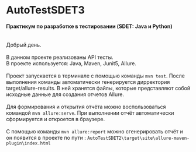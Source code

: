 # AutoTestSDET3
**Практикум по разработке в тестировании (SDET: Java и Python)**  
<br>
<br>
Добрый день.
<br>
<br>
В данном проекте реализованы API тесты.
<br>
В проекте используется: Java, Maven, Junit5, Allure.
<br>
<br>
Проект запускается в терминале с помощью команды `mvn test`. После выполнения команды автоматически генерируется дирректория target/allure-results. В ней хранятся файлы, которые
представляют собой исходные данные для создания отчетов Allure.
<br>
<br>
Для формирования и открытия отчёта можно воспользоваться командой `mvn allure:serve`. При выполнении отчёт автоматически сформируется и откроется в браузере.
<br>
<br>
C помощью команды `mvn allure:report` можно сгенерировать отчёт и он появится в проекте по пути : `AutoTestSDET2\target\site\allure-maven-plugin\index.html`
<br>
<br>